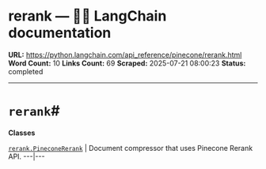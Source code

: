 # rerank — 🦜🔗 LangChain  documentation

**URL:** https://python.langchain.com/api_reference/pinecone/rerank.html
**Word Count:** 10
**Links Count:** 69
**Scraped:** 2025-07-21 08:00:23
**Status:** completed

---

# `rerank`\#

**Classes**

[`rerank.PineconeRerank`](https://python.langchain.com/api_reference/pinecone/rerank/langchain_pinecone.rerank.PineconeRerank.html#langchain_pinecone.rerank.PineconeRerank "langchain_pinecone.rerank.PineconeRerank") | Document compressor that uses Pinecone Rerank API.   ---|---